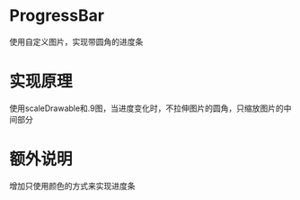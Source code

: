 # ProgressBar
使用自定义图片，实现带圆角的进度条

# 实现原理
使用scaleDrawable和.9图，当进度变化时，不拉伸图片的圆角，只缩放图片的中间部分

# 额外说明
增加只使用颜色的方式来实现进度条